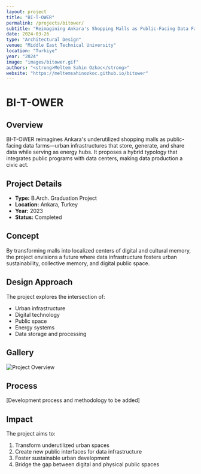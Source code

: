 ```yaml
---
layout: project
title: "BI-T-OWER"
permalink: /projects/bitower/
subtitle: "Reimagining Ankara's Shopping Malls as Public-Facing Data Farms"
date: 2024-03-26
type: "Architectural Design"
venue: "Middle East Technical University"
location: "Turkiye"
year: "2024"
image: "images/bitower.gif"
authors: "<strong>Meltem Sahin Ozkoc</strong>"
website: "https://meltemsahinozkoc.github.io/bitower"
---
```


# BI-T-OWER

## Overview
BI-T-OWER reimagines Ankara's underutilized shopping malls as public-facing data farms—urban infrastructures that store, generate, and share data while serving as energy hubs. It proposes a hybrid typology that integrates public programs with data centers, making data production a civic act.

## Project Details
- **Type:** B.Arch. Graduation Project
- **Location:** Ankara, Turkey
- **Year:** 2023
- **Status:** Completed

## Concept
By transforming malls into localized centers of digital and cultural memory, the project envisions a future where data infrastructure fosters urban sustainability, collective memory, and digital public space.

## Design Approach
The project explores the intersection of:
- Urban infrastructure
- Digital technology
- Public space
- Energy systems
- Data storage and processing

## Gallery
![Project Overview](/images/bitower_axo.gif)

## Process
[Development process and methodology to be added]

## Impact
The project aims to:
1. Transform underutilized urban spaces
2. Create new public interfaces for data infrastructure
3. Foster sustainable urban development
4. Bridge the gap between digital and physical public spaces

